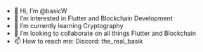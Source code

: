 - 👋 Hi, I’m @basicW
- 👀 I’m interested in Flutter and Blockchain Development
- 🌱 I’m currently learning Cryptography
- 💞️ I’m looking to collaborate on all things Flutter and Blockchain
- 📫 How to reach me: Discord: the_real_basik

<!---
basicW/basicW is a ✨ special ✨ repository because its `README.md` (this file) appears on your GitHub profile.
You can click the Preview link to take a look at your changes.
--->
